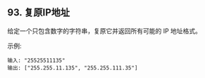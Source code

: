 ## 93. 复原IP地址
给定一个只包含数字的字符串，复原它并返回所有可能的 IP 地址格式。

示例:
```
输入: "25525511135"
输出: ["255.255.11.135", "255.255.111.35"]
```